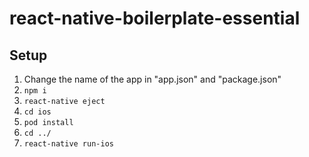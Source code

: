 # react-native-boilerplate-essential

## Setup


1. Change the name of the app in "app.json" and "package.json"
2. `npm i`
3. `react-native eject`
4. `cd ios`
5. `pod install`
6. `cd ../`
7. `react-native run-ios`

